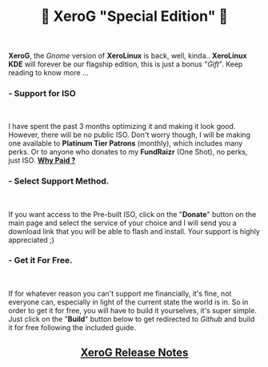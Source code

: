# <center>🎉 XeroG "Special Edition" 🎉</center><br />

**XeroG**, the *Gnome* version of **XeroLinux** is back, well, kinda.. **XeroLinux KDE** will forever be our flagship edition, this is just a bonus "*Gift*". Keep reading to know more ...
<br />

### - Support for ISO
<br />

I have spent the past 3 months optimizing it and making it look good. However, there will be no public ISO. Don't worry though, I will be making one available to **Platinum Tier Patrons** (monthly), which includes many perks. Or to anyone who donates to my **FundRaizr** (One Shot), no perks, just ISO. <a href="https://github.com/xerolinux/xero_g_iso/blob/main/support.md" target="_blank" rel="noreferrer"> **Why Paid ?** </a><br />

### - Select Support Method.
<br />

If you want access to the Pre-built ISO, click on the "**Donate**" button on the main page and select the service of your choice and I will send you a download link that you will be able to flash and install. Your support is highly appreciated ;)<br />

### - Get it For Free.
<br />

If for whatever reason you can't support me financially, it's fine, not everyone can, especially in light of the current state the world is in. So in order to get it for free, you will have to build it yourselves, it's super simple. Just click on the "**Build**" button below to get redirected to *Github* and build it for free following the included guide.

## <center><a href="https://forum.xerolinux.xyz/thread-201.html" target="_blank" rel="noreferrer"> XeroG Release Notes </a></center><br />

